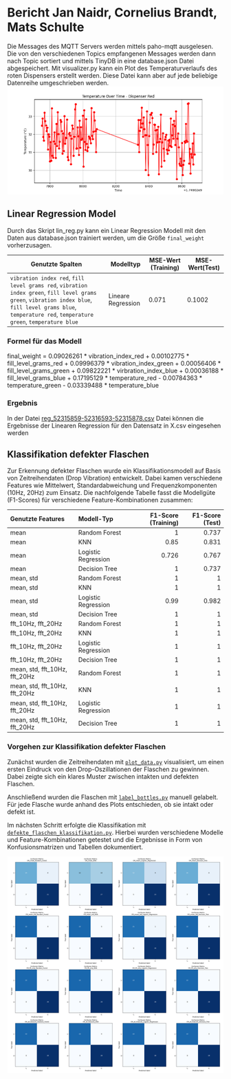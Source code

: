 # Bericht Jan Naidr, Cornelius Brandt, Mats Schulte
Die Messages des MQTT Servers werden mittels paho-mqtt ausgelesen. Die von den verschiedenen Topics empfangenen Messages werden dann nach Topic sortiert und mittels TinyDB in eine database.json Datei abgespeichert. Mit visualizer.py kann ein Plot des Temperaturverlaufs des roten Dispensers erstellt werden. Diese Datei kann aber auf jede beliebige Datenreihe umgeschrieben werden.  
![Temperaturverlauf des roten Dispensers](Database/Plot%20Diespenser%20Red.png)

## Linear Regression Model

Durch das Skript lin_reg.py kann ein Linear Regression Modell mit den Daten aus database.json trainiert werden, um die Größe `final_weight` vorherzusagen.

| Genutzte Spalten         | Modelltyp           | MSE-Wert (Training) | MSE-Wert(Test) |
|--------------------------|---------------------|---------------------|-----------------|
|`vibration index red`, ``fill level grams red``, ``vibration index green``, ``fill level grams green``, ``vibration index blue``, ``fill level grams blue``, ``temperature red``, ``temperature green``, ``temperature blue`` | Lineare Regression  | 0.071|0.1002 |


### Formel für das Modell

final_weight = 0.09026261 * vibration_index_red + 0.00102775 * fill_level_grams_red + 0.09996379 * vibration_index_green + 0.00056406 * fill_level_grams_green + 0.09822221 * virbration_index_blue + 0.00036188 * fill_level_grams_blue + 0.17195129 * temperature_red - 0.00784363 * temperature_green - 0.03339488 * temperature_blue

### Ergebnis
In der Datei [reg_52315859-52316593-52315878.csv](reg_52315859-52316593-52315878.csv) Datei können die Ergebnisse der Linearen Regression für den Datensatz in X.csv eingesehen werden



## Klassifikation defekter Flaschen
Zur Erkennung defekter Flaschen wurde ein Klassifikationsmodell auf Basis von Zeitreihendaten (Drop Vibration) entwickelt. Dabei kamen verschiedene Features wie Mittelwert, Standardabweichung und Frequenzkomponenten (10Hz, 20Hz) zum Einsatz. Die nachfolgende Tabelle fasst die Modellgüte (F1-Scores) für verschiedene Feature-Kombinationen zusammen:

| Genutzte Features             | Modell-Typ          |   F1-Score (Training) |   F1-Score (Test) |
|:------------------------------|:--------------------|----------------------:|------------------:|
| mean                          | Random Forest       |                 1     |             0.737 |
| mean                          | KNN                 |                 0.85  |             0.831 |
| mean                          | Logistic Regression |                 0.726 |             0.767 |
| mean                          | Decision Tree       |                 1     |             0.737 |
| mean, std                     | Random Forest       |                 1     |             1     |
| mean, std                     | KNN                 |                 1     |             1     |
| mean, std                     | Logistic Regression |                 0.99  |             0.982 |
| mean, std                     | Decision Tree       |                 1     |             1     |
| fft_10Hz, fft_20Hz            | Random Forest       |                 1     |             1     |
| fft_10Hz, fft_20Hz            | KNN                 |                 1     |             1     |
| fft_10Hz, fft_20Hz            | Logistic Regression |                 1     |             1     |
| fft_10Hz, fft_20Hz            | Decision Tree       |                 1     |             1     |
| mean, std, fft_10Hz, fft_20Hz | Random Forest       |                 1     |             1     |
| mean, std, fft_10Hz, fft_20Hz | KNN                 |                 1     |             1     |
| mean, std, fft_10Hz, fft_20Hz | Logistic Regression |                 1     |             1     |
| mean, std, fft_10Hz, fft_20Hz | Decision Tree       |                 1     |             1     |

### Vorgehen zur Klassifikation defekter Flaschen

Zunächst wurden die Zeitreihendaten mit [`plot_data.py`](Aufgabe_4/plot_data.py) visualisiert, um einen ersten Eindruck von den Drop-Oszillationen der Flaschen zu gewinnen. Dabei zeigte sich ein klares Muster zwischen intakten und defekten Flaschen.

Anschließend wurden die Flaschen mit [`label_bottles.py`](Aufgabe_4/label_bottles.py) manuell gelabelt. Für jede Flasche wurde anhand des Plots entschieden, ob sie intakt oder defekt ist.

Im nächsten Schritt erfolgte die Klassifikation mit [`defekte_flaschen_klassifikation.py`](Aufgabe_4/defekte_flaschen_klassifikation.py). Hierbei wurden verschiedene Modelle und Feature-Kombinationen getestet und die Ergebnisse in Form von Konfusionsmatrizen und Tabellen dokumentiert.

![Konfusionsmatrizen der Klassifikation](Aufgabe_4/Confusion_Matrix.png)

